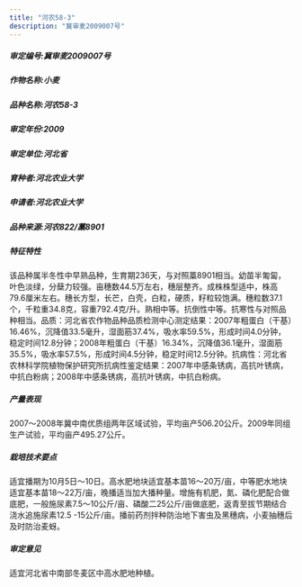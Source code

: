 ```yaml
---
title: "河农58-3"
description: "冀审麦2009007号"
---
```

##### 审定编号:冀审麦2009007号

##### 作物名称:小麦

##### 品种名称:河农58-3

##### 审定年份:2009

##### 审定单位:河北省

##### 育种者:河北农业大学

##### 申请者:河北农业大学

##### 品种来源:河农822/藁8901

##### 特征特性
该品种属半冬性中早熟品种，生育期236天，与对照藁8901相当。幼苗半匍匐，叶色淡绿，分蘖力较强。亩穗数44.5万左右，穗层整齐。成株株型适中，株高79.6厘米左右。穗长方型，长芒，白壳，白粒，硬质，籽粒较饱满。穗粒数37.1个，千粒重34.8克，容重792.4克/升。熟相中等。抗倒性中等。抗寒性与对照品种相当。品质：河北省农作物品种品质检测中心测定结果：2007年粗蛋白（干基）16.46%，沉降值33.5毫升，湿面筋37.4%，吸水率59.5%，形成时间4.0分钟，稳定时间12.8分钟；2008年粗蛋白（干基）16.34%，沉降值36.1毫升，湿面筋35.5%，吸水率57.5%，形成时间4.5分钟，稳定时间12.5分钟。抗病性：河北省农林科学院植物保护研究所抗病性鉴定结果：2007年中感条锈病，高抗叶锈病，中抗白粉病；2008年中感条锈病，高抗叶锈病，中抗白粉病。

##### 产量表现
2007～2008年冀中南优质组两年区域试验，平均亩产506.20公斤。2009年同组生产试验，平均亩产495.27公斤。

##### 栽培技术要点
适宜播期为10月5日～10日。高水肥地块适宜基本苗16～20万/亩，中等肥水地块适宜基本苗18～22万/亩，晚播适当加大播种量。增施有机肥，氮、磷化肥配合做底肥，一般施尿素7.5～10公斤/亩、磷酸二25公斤/亩做底肥，返青至拔节期结合浇水追施尿素12.5 -15公斤/亩。播前药剂拌种防治地下害虫及黑穗病，小麦抽穗后及时防治麦蚜。

##### 审定意见
适宜河北省中南部冬麦区中高水肥地种植。

